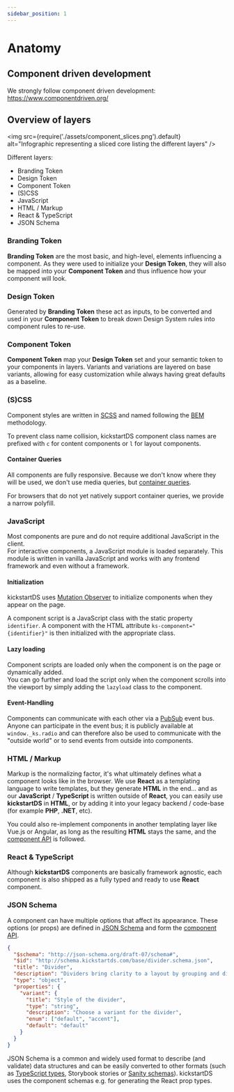 ```yaml
---
sidebar_position: 1
---
```


# Anatomy

## Component driven development

We strongly follow component driven development:<br/>
https://www.componentdriven.org/

## Overview of layers

<img src={require('./assets/component_slices.png').default} alt="Infographic representing a sliced core listing the different layers" />

Different layers:

- Branding Token
- Design Token
- Component Token
- (S)CSS
- JavaScript
- HTML / Markup
- React & TypeScript
- JSON Schema

### Branding Token

**Branding Token** are the most basic, and high-level, elements influencing a component. As they were used to initialize your **Design Token**, they will also be mapped into your **Component Token** and thus influence how your component will look.

### Design Token

Generated by **Branding Token** these act as inputs, to be converted and used in your **Component Token** to break down Design System rules into component rules to re-use.

### Component Token

**Component Token** map your **Design Token** set and your semantic token to your components in layers. Variants and variations are layered on base variants, allowing for easy customization while always having great defaults as a baseline.

### (S)CSS

Component styles are written in [SCSS](https://sass-lang.com/) and named following the [BEM](https://en.bem.info/methodology/quick-start/) methodology.

To prevent class name collision, kickstartDS component class names are prefixed with `c` for content components or `l` for layout components.

#### Container Queries

All components are fully responsive. Because we don't know where they will be used, we don't use media queries, but [container queries](https://developer.mozilla.org/en-US/docs/Web/CSS/CSS_Container_Queries).

For browsers that do not yet natively support container queries, we provide a narrow polyfill.

### JavaScript

Most components are pure and do not require additional JavaScript in the client.  
For interactive components, a JavaScript module is loaded separately. This module is written in vanilla JavaScript and works with any frontend framework and even without a framework.

#### Initialization

kickstartDS uses [Mutation Observer](https://developer.mozilla.org/en-US/docs/Web/API/MutationObserver) to initialize components when they appear on the page.

A component script is a JavaScript class with the static property `identifier`. A component with the HTML attribute `ks-component="{identifier}"` is then initialized with the appropriate class.

#### Lazy loading

Component scripts are loaded only when the component is on the page or dynamically added.  
You can go further and load the script only when the component scrolls into the viewport by simply adding the `lazyload` class to the component.

#### Event-Handling

Components can communicate with each other via a [PubSub](https://en.wikipedia.org/wiki/Publish%E2%80%93subscribe_pattern) event bus.
Anyone can participate in the event bus; it is publicly available at `window._ks.radio` and can therefore also be used to communicate with the "outside world" or to send events from outside into components.

### HTML / Markup

Markup is the normalizing factor, it's what ultimately defines what a component looks like in the browser. We use **React** as a templating language to write templates, but they generate **HTML** in the end... and as our **JavaScript** / **TypeScript** is written outside of **React**, you can easily use **kickstartDS** in **HTML**, or by adding it into your legacy backend / code-base (for example **PHP**, **.NET**, etc).

You could also re-implement components in another templating layer like Vue.js or Angular, as long as the resulting **HTML** stays the same, and the [component API](./component-api.md) is followed.

### React & TypeScript

Although **kickstartDS** components are basically framework agnostic, each component is also shipped as a fully typed and ready to use **React** component.

### JSON Schema

A component can have multiple options that affect its appearance. These options (or props) are defined in [JSON Schema](https://json-schema.org/) and form the [component API](./component-api.md).

```json
{
  "$schema": "http://json-schema.org/draft-07/schema#",
  "$id": "http://schema.kickstartds.com/base/divider.schema.json",
  "title": "Divider",
  "description": "Dividers bring clarity to a layout by grouping and dividing content in close proximity.",
  "type": "object",
  "properties": {
    "variant": {
      "title": "Style of the divider",
      "type": "string",
      "description": "Choose a variant for the divider",
      "enum": ["default", "accent"],
      "default": "default"
    }
  }
}
```

JSON Schema is a common and widely used format to describe (and validate) data structures and can be easily converted to other formats (such as [TypeScript types](https://github.com/bcherny/json-schema-to-typescript#readme), Storybook stories or [Sanity schemas](https://www.sanity.io/docs/schema-types)). kickstartDS uses the component schemas e.g. for generating the React prop types.
